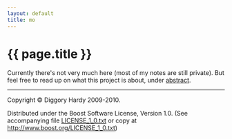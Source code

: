 ```yaml
---
layout: default
title: mo
---
```

{{ page.title }}
================

Currently there's not very much here (most of my notes are still private). But feel free to read
up on what this project is about, under [abstract](abstract/).

---

Copyright © Diggory Hardy 2009-2010.

Distributed under the Boost Software License, Version 1.0.
(See accompanying file [LICENSE_1_0.txt]({{site.root}}/LICENSE_1_0.txt) or copy at <http://www.boost.org/LICENSE_1_0.txt>)
